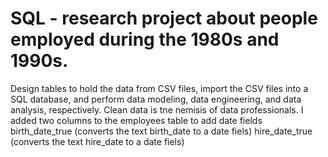 # SQL - research project about people employed during the 1980s and 1990s.
Design tables to hold the data from CSV files, import the CSV files into a SQL database, and  perform data modeling, data engineering, and data analysis, respectively.
Clean data is tne nemisis of data professionals.
I added two columns to the employees table to add date fields 
            birth_date_true (converts the text birth_date to a date fiels) 
            hire_date_true (converts the text hire_date to a date fiels)



            
